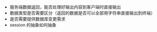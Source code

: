 * 服务端数据返回，能否处理好输出内容到客户端时直接输出
* 数据类型是否需要区分（返回的数据是否可以全部用字符串直接输出到终端）
* 是否需要提供数据库变更需求
* session 的抽象如何抽象
